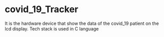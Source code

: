 # covid_19_Tracker
It is the hardware device that show the data of the covid_19 patient on the lcd display. Tech stack is used in C language